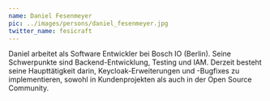 ```yaml
---
name: Daniel Fesenmeyer
pic: ../images/persons/daniel_fesenmeyer.jpg
twitter_name: fesicraft
---
```


Daniel arbeitet als Software Entwickler bei Bosch IO (Berlin). Seine Schwerpunkte sind Backend-Entwicklung, Testing und
IAM. Derzeit besteht seine Haupttätigkeit darin, Keycloak-Erweiterungen und -Bugfixes zu implementieren, sowohl in
Kundenprojekten als auch in der Open Source Community.
